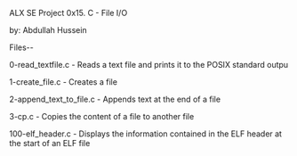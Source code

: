 ALX SE Project 0x15. C - File I/O

by: Abdullah Hussein

Files--

0-read_textfile.c - Reads a text file and prints it to the POSIX standard outpu

1-create_file.c - Creates a file

2-append_text_to_file.c - Appends text at the end of a file

3-cp.c - Copies the content of a file to another file

100-elf_header.c - Displays the information contained in the ELF header at the start of an ELF file
